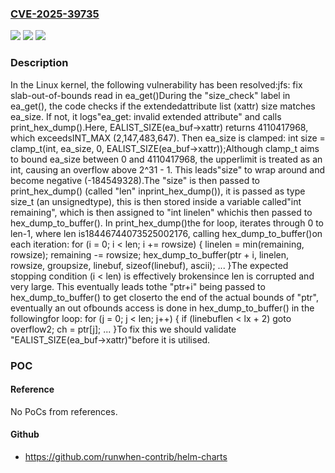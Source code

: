 ### [CVE-2025-39735](https://cve.mitre.org/cgi-bin/cvename.cgi?name=CVE-2025-39735)
![](https://img.shields.io/static/v1?label=Product&message=Linux&color=blue)
![](https://img.shields.io/static/v1?label=Version&message=6e39b681d1eb16f408493bf5023788b57f68998c%3C%203d6fd5b9c6acbc005e53d0211c7381f566babec1%20&color=brighgreen)
![](https://img.shields.io/static/v1?label=Vulnerability&message=n%2Fa&color=brighgreen)

### Description

In the Linux kernel, the following vulnerability has been resolved:jfs: fix slab-out-of-bounds read in ea_get()During the "size_check" label in ea_get(), the code checks if the extendedattribute list (xattr) size matches ea_size. If not, it logs"ea_get: invalid extended attribute" and calls print_hex_dump().Here, EALIST_SIZE(ea_buf->xattr) returns 4110417968, which exceedsINT_MAX (2,147,483,647). Then ea_size is clamped:	int size = clamp_t(int, ea_size, 0, EALIST_SIZE(ea_buf->xattr));Although clamp_t aims to bound ea_size between 0 and 4110417968, the upperlimit is treated as an int, causing an overflow above 2^31 - 1. This leads"size" to wrap around and become negative (-184549328).The "size" is then passed to print_hex_dump() (called "len" inprint_hex_dump()), it is passed as type size_t (an unsignedtype), this is then stored inside a variable called"int remaining", which is then assigned to "int linelen" whichis then passed to hex_dump_to_buffer(). In print_hex_dump()the for loop, iterates through 0 to len-1, where len is18446744073525002176, calling hex_dump_to_buffer()on each iteration:	for (i = 0; i < len; i += rowsize) {		linelen = min(remaining, rowsize);		remaining -= rowsize;		hex_dump_to_buffer(ptr + i, linelen, rowsize, groupsize,				   linebuf, sizeof(linebuf), ascii);		...	}The expected stopping condition (i < len) is effectively brokensince len is corrupted and very large. This eventually leads tothe "ptr+i" being passed to hex_dump_to_buffer() to get closerto the end of the actual bounds of "ptr", eventually an out ofbounds access is done in hex_dump_to_buffer() in the followingfor loop:	for (j = 0; j < len; j++) {			if (linebuflen < lx + 2)				goto overflow2;			ch = ptr[j];		...	}To fix this we should validate "EALIST_SIZE(ea_buf->xattr)"before it is utilised.

### POC

#### Reference
No PoCs from references.

#### Github
- https://github.com/runwhen-contrib/helm-charts

